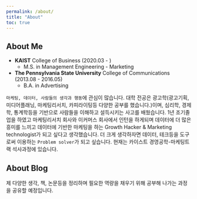 ```yaml
---
permalink: /about/
title: "About"
toc: true
---
```


## About Me
- __KAIST__ College of Business (2020.03 - )
  - M.S. in Management Engineering - Marketing
- __The Pennsylvania State University__ College of Communications (2013.08 - 2016.05)
  - B.A. in Advertising

```마케팅, 데이터, 사람들의 생각과 행동```에 관심이 많습니다. 대학 전공은 광고학(광고기획, 미디어플래닝, 마케팅리서치, 카피라이팅등 다양한 공부를 했습니다.)이며, 심리학, 경제학, 통계학등을 기반으로 사람들을 이해하고 설득시키는 사고를 배웠습니다. 1년 조기졸업을 하였고 마케팅리서치 회사와 이커머스 회사에서 인턴을 하게되며 데이터에 더 많은 흥미를 느끼고 데이터에 기반한 마케팅을 하는 Growth Hacker & Marketing technologist가 되고 싶다고 생각했습니다. 더 크게 생각하자면 데이터, 테크등을 도구로써 이용하는 ```Problem solver```가 되고 싶습니다. 현재는 카이스트 경영공학-마케팅트랙 석사과정에 있습니다. 




## About Blog
제 다양한 생각, 책, 논문등을 정리하며 필요한 역량을 채우기 위해 공부해 나가는 과정을 공유할 예정입니다.
